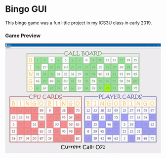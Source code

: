 # Bingo GUI
This bingo game was a fun little project in my ICS3U class in early 2019.
<h3>Game Preview</h3>
<img src="https://github.com/JunZheng-dev/BingoGUI/blob/master/preview/preview.gif"/>

